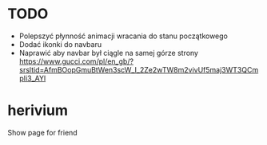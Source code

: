 # TODO
- Polepszyć płynność animacji wracania do stanu początkowego
- Dodać ikonki do navbaru
- Naprawić aby navbar był ciągle na samej górze strony
https://www.gucci.com/pl/en_gb/?srsltid=AfmBOopGmuBtWen3scW_I_2Ze2wTW8m2vivUf5maj3WT3QCmpIi3_AYl

# herivium
Show page for friend
